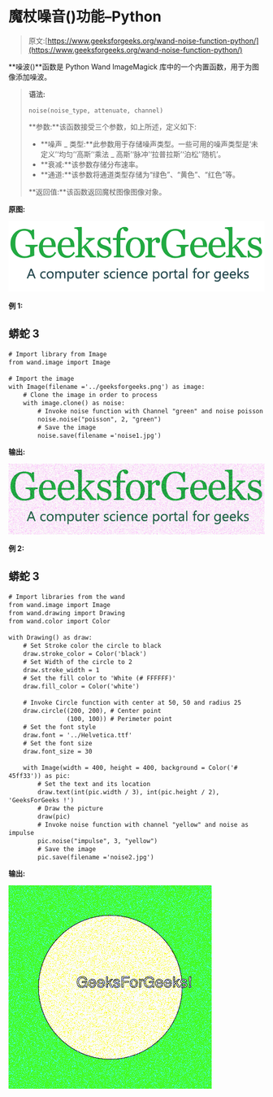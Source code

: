 # 魔杖噪音()功能–Python

> 原文:[https://www.geeksforgeeks.org/wand-noise-function-python/](https://www.geeksforgeeks.org/wand-noise-function-python/)

**噪波()**函数是 Python Wand ImageMagick 库中的一个内置函数，用于为图像添加噪波。

> **语法:**
> 
> ```
> noise(noise_type, attenuate, channel)
> ```
> 
> **参数:**该函数接受三个参数，如上所述，定义如下:
> 
> *   **噪声 _ 类型:**此参数用于存储噪声类型。一些可用的噪声类型是‘未定义’‘均匀’‘高斯’‘乘法 _ 高斯’‘脉冲’‘拉普拉斯’‘泊松’‘随机’。
> *   **衰减:**该参数存储分布速率。
> *   **通道:**该参数将通道类型存储为“绿色”、“黄色”、“红色”等。
> 
> **返回值:**该函数返回魔杖图像图像对象。

**原图:**

![](img/2d3a0fdbc25c0bbb46c47454d1b0acc7.png)

**例 1:**

## 蟒蛇 3

```
# Import library from Image
from wand.image import Image

# Import the image
with Image(filename ='../geeksforgeeks.png') as image:
    # Clone the image in order to process
    with image.clone() as noise:
        # Invoke noise function with Channel "green" and noise poisson
        noise.noise("poisson", 2, "green")
        # Save the image
        noise.save(filename ='noise1.jpg')
```

**输出:**

![](img/6df3e95f34f6047f7db76eeee5f1e08b.png)

**例 2:**

## 蟒蛇 3

```
# Import libraries from the wand 
from wand.image import Image
from wand.drawing import Drawing
from wand.color import Color

with Drawing() as draw:
    # Set Stroke color the circle to black
    draw.stroke_color = Color('black')
    # Set Width of the circle to 2
    draw.stroke_width = 1
    # Set the fill color to 'White (# FFFFFF)'
    draw.fill_color = Color('white')

    # Invoke Circle function with center at 50, 50 and radius 25
    draw.circle((200, 200), # Center point
                (100, 100)) # Perimeter point
    # Set the font style
    draw.font = '../Helvetica.ttf'
    # Set the font size
    draw.font_size = 30

    with Image(width = 400, height = 400, background = Color('# 45ff33')) as pic:
        # Set the text and its location
        draw.text(int(pic.width / 3), int(pic.height / 2), 'GeeksForGeeks !')
        # Draw the picture
        draw(pic)
        # Invoke noise function with channel "yellow" and noise as impulse
        pic.noise("impulse", 3, "yellow")
        # Save the image
        pic.save(filename ='noise2.jpg')
```

**输出:**

![](img/77a921829e05f966708b9776b17e0eff.png)